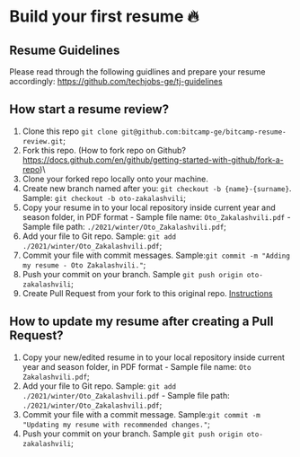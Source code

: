 # Build your first resume 🔥
## Resume Guidelines
Please read through the following guidlines and prepare your resume accordingly: https://github.com/techjobs-ge/tj-guidelines
## How start a resume review?
1. Clone this repo `git clone git@github.com:bitcamp-ge/bitcamp-resume-review.git`;
1. Fork this repo. (How to fork repo on Github? https://docs.github.com/en/github/getting-started-with-github/fork-a-repo)\
1. Clone your forked repo locally onto your machine.
1. Create new branch named after you: `git checkout -b {name}-{surname}`. Sample: `git checkout -b oto-zakalashvili`;
1. Copy your resume in to your local repository inside current year and season folder, in PDF format - Sample file name: `Oto_Zakalashvili.pdf` - Sample file path: `./2021/winter/Oto_Zakalashvili.pdf`;
1. Add your file to Git repo. Sample: `git add ./2021/winter/Oto_Zakalashvili.pdf`;
1. Commit your file with commit messages. Sample:`git commit -m "Adding my resume - Oto Zakalashvili."`;
1. Push your commit on your branch. Sample `git push origin oto-zakalashvili`;
1. Create Pull Request from your fork to this original repo. [Instructions](https://docs.github.com/en/github/collaborating-with-issues-and-pull-requests/creating-a-pull-request)

## How to update my resume after creating a Pull Request?
1. Copy your new/edited resume in to your local repository inside current year and season folder, in PDF format - Sample file name: `Oto Zakalashvili.pdf`;
1. Add your file to Git repo. Sample: `git add ./2021/winter/Oto_Zakalashvili.pdf` - Sample file path: `./2021/winter/Oto_Zakalashvili.pdf`;
1. Commit your file with a commit message. Sample:`git commit -m "Updating my resume with recommended changes."`;
1. Push your commit on your branch. Sample `git push origin oto-zakalashvili`;
